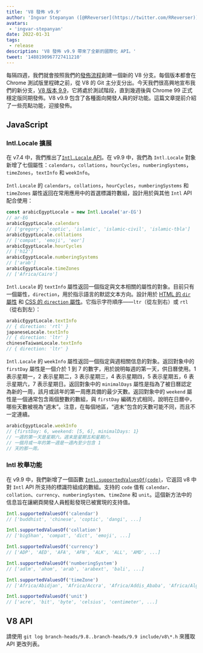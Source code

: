 ```yaml
---
title: 'V8 發佈 v9.9'
author: 'Ingvar Stepanyan ([@RReverser](https://twitter.com/RReverser)), 在他的 99% 時間代碼中'
avatars:
 - 'ingvar-stepanyan'
date: 2022-01-31
tags:
 - release
description: 'V8 發佈 v9.9 帶來了全新的國際化 API。'
tweet: '1488190967727411210'
---
```

每隔四週，我們就會按照我們的[發佈流程](https://v8.dev/docs/release-process)創建一個新的 V8 分支。每個版本都會在 Chrome 測試版里程碑之前，從 V8 的 Git 主分支分出。今天我們很高興地宣布我們的新分支，[V8 版本 9.9](https://chromium.googlesource.com/v8/v8.git/+log/branch-heads/9.9)，它將處於測試階段，直到幾週後與 Chrome 99 正式穩定版同期發佈。V8 v9.9 包含了各種面向開發人員的好功能。這篇文章提前介紹了一些亮點功能，迎接發佈。

<!--truncate-->
## JavaScript

### Intl.Locale 擴展

在 v7.4 中，我們推出了[`Intl.Locale` API](https://v8.dev/blog/v8-release-74#intl.locale)。在 v9.9 中，我們為 `Intl.Locale` 對象新增了七個屬性：`calendars`，`collations`，`hourCycles`，`numberingSystems`，`timeZones`，`textInfo` 和 `weekInfo`。

`Intl.Locale` 的 `calendars`，`collations`，`hourCycles`，`numberingSystems` 和 `timeZones` 屬性返回在常用應用中的首選標識符數組，設計用於與其他 `Intl` API 配合使用：

```js
const arabicEgyptLocale = new Intl.Locale('ar-EG')
// ar-EG
arabicEgyptLocale.calendars
// ['gregory', 'coptic', 'islamic', 'islamic-civil', 'islamic-tbla']
arabicEgyptLocale.collations
// ['compat', 'emoji', 'eor']
arabicEgyptLocale.hourCycles
// ['h12']
arabicEgyptLocale.numberingSystems
// ['arab']
arabicEgyptLocale.timeZones
// ['Africa/Cairo']
```

`Intl.Locale` 的 `textInfo` 屬性返回一個指定與文本相關的屬性的對象。目前只有一個屬性，`direction`，用於指示語言的默認文本方向。設計用於 [HTML 的 `dir` 屬性](https://developer.mozilla.org/en-US/docs/Web/HTML/Global_attributes/dir) 和 [CSS 的 `direction` 屬性](https://developer.mozilla.org/en-US/docs/Web/CSS/direction)。它指示字符順序——`ltr`（從左到右）或 `rtl`（從右到左）：

```js
arabicEgyptLocale.textInfo
// { direction: 'rtl' }
japaneseLocale.textInfo
// { direction: 'ltr' }
chineseTaiwanLocale.textInfo
// { direction: 'ltr' }
```

`Intl.Locale` 的 `weekInfo` 屬性返回一個指定與週相關信息的對象。返回對象中的 `firstDay` 屬性是一個介於 1 到 7 的數字，用於說明每週的第一天，供日曆使用。1 表示星期一，2 表示星期二，3 表示星期三，4 表示星期四，5 表示星期五，6 表示星期六，7 表示星期日。返回對象中的 `minimalDays` 屬性是指為了被日曆認定為新的一周，該月或該年的第一周應具備的最少天數。返回對象中的 `weekend` 屬性是一個通常包含兩個整數的數組，與 `firstDay` 編碼方式相同，說明在日曆中，哪些天數被視為“週末”。注意，在每個地區，“週末”包含的天數可能不同，而且不一定連續。

```js
arabicEgyptLocale.weekInfo
// {firstDay: 6, weekend: [5, 6], minimalDays: 1}
// 一週的第一天是星期六。週末是星期五和星期六。
// 一個月或一年的第一週是一週內至少包含 1
// 天的那一周。
```

### Intl 枚舉功能

在 v9.9 中，我們新增了一個函數 [`Intl.supportedValuesOf(code)`](https://developer.mozilla.org/en-US/docs/Web/JavaScript/Reference/Global_Objects/Intl/supportedValuesOf)，它返回 v8 中對 `Intl` API 所支持的標識符組成的數組。支持的 `code` 值有 `calendar`、`collation`、`currency`、`numberingSystem`、`timeZone` 和 `unit`。這個新方法中的信息旨在讓網頁開發人員輕鬆發現已被實現的支持值。

```js
Intl.supportedValuesOf('calendar')
// ['buddhist', 'chinese', 'coptic', 'dangi', ...]

Intl.supportedValuesOf('collation')
// ['big5han', 'compat', 'dict', 'emoji', ...]

Intl.supportedValuesOf('currency')
// ['ADP', 'AED', 'AFA', 'AFN', 'ALK', 'ALL', 'AMD', ...]

Intl.supportedValuesOf('numberingSystem')
// ['adlm', 'ahom', 'arab', 'arabext', 'bali', ...]

Intl.supportedValuesOf('timeZone')
// ['Africa/Abidjan', 'Africa/Accra', 'Africa/Addis_Ababa', 'Africa/Algiers', ...]

Intl.supportedValuesOf('unit')
// ['acre', 'bit', 'byte', 'celsius', 'centimeter', ...]
```

## V8 API

請使用 `git log branch-heads/9.8..branch-heads/9.9 include/v8\*.h` 來獲取 API 更改列表。
